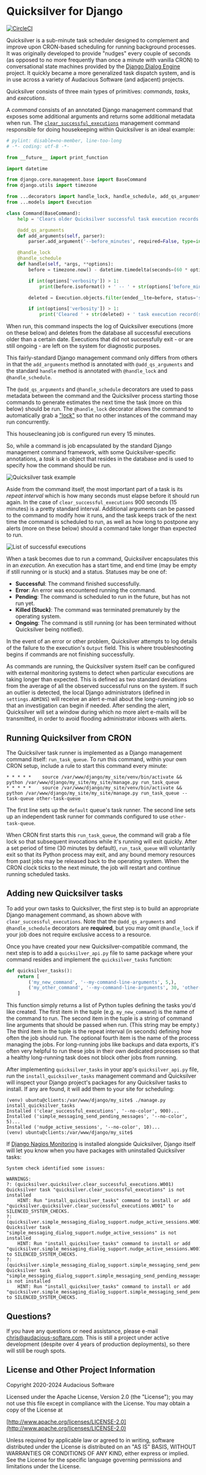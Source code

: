 # Quicksilver for Django

[![CircleCI](https://circleci.com/gh/audacious-software/Quicksilver-Django.svg?style=svg)](https://circleci.com/gh/audacious-software/Quicksilver-Django)


Quicksilver is a sub-minute task scheduler designed to complement and improve upon CRON-based scheduling for running background processes. It was originally developed to provide "nudges" every couple of seconds (as opposed to no more frequently than once a minute with vanilla CRON) to conversational state machines provided by the [Django Dialog Engine](https://github.com/audacious-software/Django-Dialog-Engine) project. It quickly became a more generalized task dispatch system, and is in use across a variety of Audacious Software (and adjacent) projects.

Quicksilver consists of three main types of primitives: *commands*, *tasks*, and *executions*.

A *command* consists of an annotated Django management command that exposes some additional arguments and returns some additional metadata when run. The [`clear_successful_executions`](/management/commands/clear_successful_executions.py) management command responsible for doing housekeeping within Quicksilver is an ideal example:

```python
# pylint: disable=no-member, line-too-long
# -*- coding: utf-8 -*-

from __future__ import print_function

import datetime

from django.core.management.base import BaseCommand
from django.utils import timezone

from ...decorators import handle_lock, handle_schedule, add_qs_arguments
from ...models import Execution

class Command(BaseCommand):
    help = 'Clears older Quicksilver successful task execution records.'

    @add_qs_arguments
    def add_arguments(self, parser):
        parser.add_argument('--before_minutes', required=False, type=int, default=120, help='Removes successful task executions older than provided minutes.')

    @handle_lock
    @handle_schedule
    def handle(self, *args, **options):
        before = timezone.now() - datetime.timedelta(seconds=(60 * options['before_minutes'])) # pylint: disable=superfluous-parens

        if int(options['verbosity']) > 1:
            print(before.isoformat() + ' -- ' + str(options['before_minutes']) + ' -- ' + str(options['verbosity']))

        deleted = Execution.objects.filter(ended__lte=before, status='success').delete()[0]

        if int(options['verbosity']) > 1:
            print('Cleared ' + str(deleted) + ' task execution record(s).')
```

When run, this command inspects the log of Quicksilver executions (more on these below) and deletes from the database all successful executions older than a certain date. Executions that did not successfully exit - or are still ongoing - are left on the system for diagnostic purposes.

This fairly-standard Django management command only differs from others in that the `add_arguments` method is annotated with `@add_qs_arguments` and the standard `handle` method is annotated with `@handle_lock` and `@handle_schedule`.

The `@add_qs_arguments` and `@handle_schedule` decorators are used to pass metadata between the command and the Quicksilver process starting those commands to generate estimates the next time the task (more on this below) should be run. The `@handle_lock` decorator allows the command to automatically grab a ["lock"](https://en.wikipedia.org/wiki/Lock_(computer_science)) so that no other instances of the command may run concurrently.

This housecleaning job is configured run every 15 minutes.

So, while a command is job encapsulated by the standard Django management command framework, with some Quicksilver-specific annotations, a *task* is an object that resides in the database and is used to specify how the command should be run.

![Quicksilver task example](documentation/images/task.png)

Aside from the command itself, the most important part of a task is its *repeat interval* which is how many seconds must elapse before it should run again. In the case of `clear_successful_executions` 900 seconds (15 minutes) is a pretty standard interval. Additional arguments can be passed to the command to modify how it runs, and the task keeps track of the next time the command is scheduled to run, as well as how long to postpone any alerts (more on these below) should a command take longer than expected to run.

![List of successful executions](documentation/images/executions.png)

When a task becomes due to run a command, Quicksilver encapsulates this in an *execution*. An execution has a start time, and end time (may be empty if still running or is stuck) and a status. Statuses may be one of:

* **Successful**: The command finished successfully.
* **Error**: An error was encountered running the command.
* **Pending**: The command is scheduled to run in the future, but has not run yet.
* **Killed (Stuck)**: The command was terminated prematurely by the operating system.
* **Ongoing**: The command is still running (or has been terminated without Quicksilver being notified).

In the event of an error or other problem, Quicksilver attempts to log details of the failure to the execution's `Output` field. This is where troubleshooting begins if commands are not finishing successfully.

As commands are running, the Quicksilver system itself can be configured with external monitoring systems to detect when particular executions are taking longer than expected. This is defined as two standard deviations from the average of all the observed successful runs on the system. If such an outlier is detected, the local Django administrators (defined in `settings.ADMINS`) will receive an alert e-mail about the long-running job so that an investigation can begin if needed. After sending the alert, Quicksilver will set a window during which no more alert e-mails will be transmitted, in order to avoid flooding administrator inboxes with alerts.


## Running Quicksilver from CRON

The Quicksilver task runner is implemented as a Django management command itself: `run_task_queue`. To run this command, within your own CRON setup, include a rule to start this command every minute:

```
* * * * *    source /var/www/django/my_site/venv/bin/activate && python /var/www/django/my_site/my_site/manage.py run_task_queue
* * * * *    source /var/www/django/my_site/venv/bin/activate && python /var/www/django/my_site/my_site/manage.py run_task_queue --task-queue other-task-queue
```

The first line sets up the `default` queue's task runner. The second line sets up an independent task runner for commands configured to use `other-task-queue`.

When CRON first starts this `run_task_queue`, the command will grab a file lock so that subsequent invocations while it's running will exit quickly. After a set period of time (30 minutes by default), `run_task_queue` will voluntarily exit so that its Python process may exit, and any bound memory resources from past jobs may be released back to the operating system. When the CRON clock ticks to the next minute, the job will restart and continue running scheduled tasks.


## Adding new Quicksilver tasks

To add your own tasks to Quicksilver, the first step is to build an appropriate Django management command, as shown above with `clear_successful_executions`. Note that the `@add_qs_arguments` and `@handle_schedule` decorators are **required**, but you may omit `@handle_lock` if your job does not require exclusive access to a resource.

Once you have created your new Quicksilver-compatible command, the next step is to add a `quicksilver_api.py` file to same package where your command resides and implement the `quicksilver_tasks` function:

```python
def quicksilver_tasks():
    return [
        ('my_new_command', '--my-command-line-arguments', 5,),
        ('my_other_command', '--my-command-line-arguments', 30, 'other-task-queue'),
    ]
```

This function simply returns a list of Python tuples defining the tasks you'd like created. The first item in the tuple (e.g. `my_new_command`) is the name of the command to run. The second item in the tuple is a string of command line arguments that should be passed when run. (This string may be empty.) The third item in the tuple is the repeat interval (in seconds) defining how often the job should run. The optional fourth item is the name of the process managing the jobs. For long-running jobs like backups and data exports, it's often very helpful to run these jobs in their own dedicated processes so that a healthy long-running task does not block other jobs from running.

After implementing `quicksilver_tasks` in your app's `quicksilver_api.py` file, run the `install_quicksilver_tasks` management command and Quicksilver will inspect your Django project's packages for any Quicksilver tasks to install. If any are found, it will add them to your site for scheduling:

```
(venv) ubuntu@clients:/var/www/django/my_site$ ./manage.py install_quicksilver_tasks
Installed ('clear_successful_executions', '--no-color', 900)...
Installed ('simple_messaging_send_pending_messages', '--no-color', 5)...
Installed ('nudge_active_sessions', '--no-color', 10)...
(venv) ubuntu@clients:/var/www/django/my_site$
```

If [Django Nagios Monitoring](https://github.com/audacious-software/Django-Nagios-Monitoring) is installed alongside Quicksilver, Django itself will let you know when you have packages with uninstalled Quicksilver tasks:

```
System check identified some issues:

WARNINGS:
?: (quicksilver.quicksilver.clear_successful_executions.W001) Quicksilver task "quicksilver.clear_successful_executions" is not installed
	HINT: Run "install_quicksilver_tasks" command to install or add "quicksilver.quicksilver.clear_successful_executions.W001" to SILENCED_SYSTEM_CHECKS.
?: (quicksilver.simple_messaging_dialog_support.nudge_active_sessions.W001) Quicksilver task "simple_messaging_dialog_support.nudge_active_sessions" is not installed
	HINT: Run "install_quicksilver_tasks" command to install or add "quicksilver.simple_messaging_dialog_support.nudge_active_sessions.W001" to SILENCED_SYSTEM_CHECKS.
?: (quicksilver.simple_messaging_dialog_support.simple_messaging_send_pending_messages.W001) Quicksilver task "simple_messaging_dialog_support.simple_messaging_send_pending_messages" is not installed
	HINT: Run "install_quicksilver_tasks" command to install or add "quicksilver.simple_messaging_dialog_support.simple_messaging_send_pending_messages.W001" to SILENCED_SYSTEM_CHECKS.
```


## Questions?

If you have any questions or need assistance, please e-mail [chris@audacious-softare.com](mailto:chris@audacious-software.com). This is still a project under active development (despite over 4 years of production deployments), so there will still be rough spots.


## License and Other Project Information

Copyright 2020-2024 Audacious Software

Licensed under the Apache License, Version 2.0 (the "License"); you may not use this file except in compliance with the License. You may obtain a copy of the License at

[http://www.apache.org/licenses/LICENSE-2.0](http://www.apache.org/licenses/LICENSE-2.0)

Unless required by applicable law or agreed to in writing, software distributed under the License is distributed on an "AS IS" BASIS, WITHOUT WARRANTIES OR CONDITIONS OF ANY KIND, either express or implied. See the License for the specific language governing permissions and limitations under the License.


